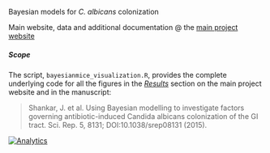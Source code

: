 Bayesian models for _C. albicans_ colonization

Main website, data and additional documentation @ the [main project website][mainsite]

##### Scope
The script, `bayesianmice_visualization.R`, provides the complete underlying code for all the figures in the [*Results*][results] section on the main project website and in the manuscript:

> Shankar, J. et al. Using Bayesian modelling to investigate factors governing antibiotic-induced Candida albicans colonization of the GI tract. Sci. Rep. 5, 8131; DOI:10.1038/srep08131 (2015).

<!--Websites-->
[mainsite]: http://openpencil.github.io/bayesianmice/ "_bayesianmice_: project documentation website"
[results]: http://openpencil.github.io/bayesianmice/results.html "_bayesianmice_: Results"


<!--Google Analytics Code-->
[![Analytics](https://ga-beacon.appspot.com/UA-59204692-1/bayesianmice/readme?pixel)](https://github.com/igrigorik/ga-beacon)
